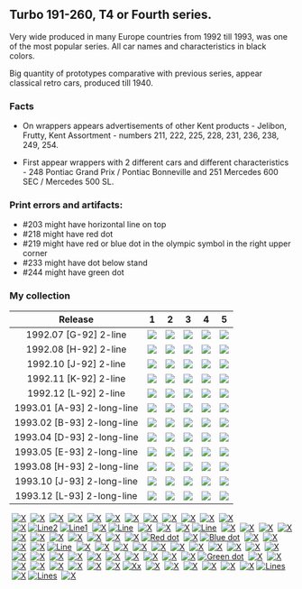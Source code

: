 ## Turbo 191-260, T4 or Fourth series.

Very wide produced in many Europe countries from 1992 till 1993, was one of the most
popular series. All car names and characteristics in black colors.

Big quantity of prototypes comparative with previous series, appear classical retro cars, produced till 1940.

### Facts

* On wrappers appears advertisements of other Kent products - Jelibon, Frutty, Kent Assortment - numbers 211, 222, 225,
  228, 231, 236, 238, 249, 254.

* First appear wrappers with 2 different cars and different characteristics - 248 Pontiac Grand Prix / Pontiac
  Bonneville and 251 Mercedes 600 SEC / Mercedes 500 SL.

### Print errors and artifacts:

* #203 might have horizontal line on top
* #218 might have red dot
* #219 might have red or blue dot in the olympic symbol in the right upper corner
* #233 might have dot below stand
* #244 might have green dot

### My collection

|          Release           |                                                             1                                                              |                                                             2                                                              |                                                             3                                                              |                                                             4                                                              |                                                             5                                                              |
|:--------------------------:|:--------------------------------------------------------------------------------------------------------------------------:|:--------------------------------------------------------------------------------------------------------------------------:|:--------------------------------------------------------------------------------------------------------------------------:|:--------------------------------------------------------------------------------------------------------------------------:|:--------------------------------------------------------------------------------------------------------------------------:|
|   1992.07 [G-92] 2-line    | [<img src='/collection/gum_wrappers/kent/turbo//missed_outer.png'>](/collection/gum_wrappers/kent/turbo//missed_outer.png) | [<img src='/collection/gum_wrappers/kent/turbo//missed_outer.png'>](/collection/gum_wrappers/kent/turbo//missed_outer.png) |       [<img src='thumbnails/outer/1992_07{G-92}[5]2-line/3.5.png'>](thumbnails/outer/1992_07{G-92}[5]2-line/3.5.png)       | [<img src='/collection/gum_wrappers/kent/turbo//missed_outer.png'>](/collection/gum_wrappers/kent/turbo//missed_outer.png) | [<img src='/collection/gum_wrappers/kent/turbo//missed_outer.png'>](/collection/gum_wrappers/kent/turbo//missed_outer.png) |
|   1992.08 [H-92] 2-line    | [<img src='/collection/gum_wrappers/kent/turbo//missed_outer.png'>](/collection/gum_wrappers/kent/turbo//missed_outer.png) | [<img src='/collection/gum_wrappers/kent/turbo//missed_outer.png'>](/collection/gum_wrappers/kent/turbo//missed_outer.png) | [<img src='/collection/gum_wrappers/kent/turbo//missed_outer.png'>](/collection/gum_wrappers/kent/turbo//missed_outer.png) | [<img src='/collection/gum_wrappers/kent/turbo//missed_outer.png'>](/collection/gum_wrappers/kent/turbo//missed_outer.png) | [<img src='/collection/gum_wrappers/kent/turbo//missed_outer.png'>](/collection/gum_wrappers/kent/turbo//missed_outer.png) |
|   1992.10 [J-92] 2-line    |       [<img src='thumbnails/outer/1992_10{J-92}[5]2-line/1.5.png'>](thumbnails/outer/1992_10{J-92}[5]2-line/1.5.png)       |       [<img src='thumbnails/outer/1992_10{J-92}[5]2-line/2.5.png'>](thumbnails/outer/1992_10{J-92}[5]2-line/2.5.png)       | [<img src='/collection/gum_wrappers/kent/turbo//missed_outer.png'>](/collection/gum_wrappers/kent/turbo//missed_outer.png) | [<img src='/collection/gum_wrappers/kent/turbo//missed_outer.png'>](/collection/gum_wrappers/kent/turbo//missed_outer.png) | [<img src='/collection/gum_wrappers/kent/turbo//missed_outer.png'>](/collection/gum_wrappers/kent/turbo//missed_outer.png) |
|   1992.11 [K-92] 2-line    | [<img src='/collection/gum_wrappers/kent/turbo//missed_outer.png'>](/collection/gum_wrappers/kent/turbo//missed_outer.png) | [<img src='/collection/gum_wrappers/kent/turbo//missed_outer.png'>](/collection/gum_wrappers/kent/turbo//missed_outer.png) | [<img src='/collection/gum_wrappers/kent/turbo//missed_outer.png'>](/collection/gum_wrappers/kent/turbo//missed_outer.png) | [<img src='/collection/gum_wrappers/kent/turbo//missed_outer.png'>](/collection/gum_wrappers/kent/turbo//missed_outer.png) | [<img src='/collection/gum_wrappers/kent/turbo//missed_outer.png'>](/collection/gum_wrappers/kent/turbo//missed_outer.png) |
|   1992.12 [L-92] 2-line    | [<img src='/collection/gum_wrappers/kent/turbo//missed_outer.png'>](/collection/gum_wrappers/kent/turbo//missed_outer.png) | [<img src='/collection/gum_wrappers/kent/turbo//missed_outer.png'>](/collection/gum_wrappers/kent/turbo//missed_outer.png) | [<img src='/collection/gum_wrappers/kent/turbo//missed_outer.png'>](/collection/gum_wrappers/kent/turbo//missed_outer.png) | [<img src='/collection/gum_wrappers/kent/turbo//missed_outer.png'>](/collection/gum_wrappers/kent/turbo//missed_outer.png) |       [<img src='thumbnails/outer/1992_12{L-92}[5]2-line/5.5.png'>](thumbnails/outer/1992_12{L-92}[5]2-line/5.5.png)       |
| 1993.01 [A-93] 2-long-line | [<img src='/collection/gum_wrappers/kent/turbo//missed_outer.png'>](/collection/gum_wrappers/kent/turbo//missed_outer.png) | [<img src='/collection/gum_wrappers/kent/turbo//missed_outer.png'>](/collection/gum_wrappers/kent/turbo//missed_outer.png) | [<img src='/collection/gum_wrappers/kent/turbo//missed_outer.png'>](/collection/gum_wrappers/kent/turbo//missed_outer.png) | [<img src='/collection/gum_wrappers/kent/turbo//missed_outer.png'>](/collection/gum_wrappers/kent/turbo//missed_outer.png) |  [<img src='thumbnails/outer/1993_01{A-93}[5]2-long-line/5.5.png'>](thumbnails/outer/1993_01{A-93}[5]2-long-line/5.5.png)  |
| 1993.02 [B-93] 2-long-line | [<img src='/collection/gum_wrappers/kent/turbo//missed_outer.png'>](/collection/gum_wrappers/kent/turbo//missed_outer.png) | [<img src='/collection/gum_wrappers/kent/turbo//missed_outer.png'>](/collection/gum_wrappers/kent/turbo//missed_outer.png) | [<img src='/collection/gum_wrappers/kent/turbo//missed_outer.png'>](/collection/gum_wrappers/kent/turbo//missed_outer.png) | [<img src='/collection/gum_wrappers/kent/turbo//missed_outer.png'>](/collection/gum_wrappers/kent/turbo//missed_outer.png) |  [<img src='thumbnails/outer/1993_02{B-93}[5]2-long-line/5.5.png'>](thumbnails/outer/1993_02{B-93}[5]2-long-line/5.5.png)  |
| 1993.04 [D-93] 2-long-line | [<img src='/collection/gum_wrappers/kent/turbo//missed_outer.png'>](/collection/gum_wrappers/kent/turbo//missed_outer.png) |  [<img src='thumbnails/outer/1993_04{D-93}[5]2-long-line/2.5.png'>](thumbnails/outer/1993_04{D-93}[5]2-long-line/2.5.png)  | [<img src='/collection/gum_wrappers/kent/turbo//missed_outer.png'>](/collection/gum_wrappers/kent/turbo//missed_outer.png) | [<img src='/collection/gum_wrappers/kent/turbo//missed_outer.png'>](/collection/gum_wrappers/kent/turbo//missed_outer.png) | [<img src='/collection/gum_wrappers/kent/turbo//missed_outer.png'>](/collection/gum_wrappers/kent/turbo//missed_outer.png) |
| 1993.05 [E-93] 2-long-line | [<img src='/collection/gum_wrappers/kent/turbo//missed_outer.png'>](/collection/gum_wrappers/kent/turbo//missed_outer.png) |  [<img src='thumbnails/outer/1993_05{E-93}[5]2-long-line/2.5.png'>](thumbnails/outer/1993_05{E-93}[5]2-long-line/2.5.png)  |  [<img src='thumbnails/outer/1993_05{E-93}[5]2-long-line/3.5.png'>](thumbnails/outer/1993_05{E-93}[5]2-long-line/3.5.png)  | [<img src='/collection/gum_wrappers/kent/turbo//missed_outer.png'>](/collection/gum_wrappers/kent/turbo//missed_outer.png) | [<img src='/collection/gum_wrappers/kent/turbo//missed_outer.png'>](/collection/gum_wrappers/kent/turbo//missed_outer.png) |
| 1993.08 [H-93] 2-long-line | [<img src='/collection/gum_wrappers/kent/turbo//missed_outer.png'>](/collection/gum_wrappers/kent/turbo//missed_outer.png) | [<img src='/collection/gum_wrappers/kent/turbo//missed_outer.png'>](/collection/gum_wrappers/kent/turbo//missed_outer.png) | [<img src='/collection/gum_wrappers/kent/turbo//missed_outer.png'>](/collection/gum_wrappers/kent/turbo//missed_outer.png) | [<img src='/collection/gum_wrappers/kent/turbo//missed_outer.png'>](/collection/gum_wrappers/kent/turbo//missed_outer.png) | [<img src='/collection/gum_wrappers/kent/turbo//missed_outer.png'>](/collection/gum_wrappers/kent/turbo//missed_outer.png) |
| 1993.10 [J-93] 2-long-line |  [<img src='thumbnails/outer/1993_10{J-93}[5]2-long-line/1.5.png'>](thumbnails/outer/1993_10{J-93}[5]2-long-line/1.5.png)  |  [<img src='thumbnails/outer/1993_10{J-93}[5]2-long-line/2.5.png'>](thumbnails/outer/1993_10{J-93}[5]2-long-line/2.5.png)  | [<img src='/collection/gum_wrappers/kent/turbo//missed_outer.png'>](/collection/gum_wrappers/kent/turbo//missed_outer.png) |  [<img src='thumbnails/outer/1993_10{J-93}[5]2-long-line/4.5.png'>](thumbnails/outer/1993_10{J-93}[5]2-long-line/4.5.png)  |  [<img src='thumbnails/outer/1993_10{J-93}[5]2-long-line/5.5.png'>](thumbnails/outer/1993_10{J-93}[5]2-long-line/5.5.png)  |
| 1993.12 [L-93] 2-long-line | [<img src='/collection/gum_wrappers/kent/turbo//missed_outer.png'>](/collection/gum_wrappers/kent/turbo//missed_outer.png) | [<img src='/collection/gum_wrappers/kent/turbo//missed_outer.png'>](/collection/gum_wrappers/kent/turbo//missed_outer.png) | [<img src='/collection/gum_wrappers/kent/turbo//missed_outer.png'>](/collection/gum_wrappers/kent/turbo//missed_outer.png) |  [<img src='thumbnails/outer/1993_12{L-93}[5]2-long-line/4.5.png'>](thumbnails/outer/1993_12{L-93}[5]2-long-line/4.5.png)  | [<img src='/collection/gum_wrappers/kent/turbo//missed_outer.png'>](/collection/gum_wrappers/kent/turbo//missed_outer.png) |

<span style="display: inline-block;">
	<a href='thumbnails/inner/191.5.png' title=''><img src='thumbnails/inner/191.5.png' alt=''></a>
	<a href='thumbnails/inner/missed.png' title='X'><img src='thumbnails/inner/missed.png' alt='X'></a>
</span>
<span style="display: inline-block;">
	<a href='thumbnails/inner/192.5.png' title=''><img src='thumbnails/inner/192.5.png' alt=''></a>
	<a href='thumbnails/inner/192.x.5.png' title='X'><img src='thumbnails/inner/192.x.5.png' alt='X'></a>
</span>
<span style="display: inline-block;">
	<a href='thumbnails/inner/193.4.png' title=''><img src='thumbnails/inner/193.4.png' alt=''></a>
	<a href='thumbnails/inner/missed.png' title='X'><img src='thumbnails/inner/missed.png' alt='X'></a>
</span>
<span style="display: inline-block;">
	<a href='thumbnails/inner/194.5.png' title=''><img src='thumbnails/inner/194.5.png' alt=''></a>
	<a href='thumbnails/inner/missed.png' title='X'><img src='thumbnails/inner/missed.png' alt='X'></a>
</span>
<span style="display: inline-block;">
	<a href='thumbnails/inner/195.5.png' title=''><img src='thumbnails/inner/195.5.png' alt=''></a>
	<a href='thumbnails/inner/missed.png' title='X'><img src='thumbnails/inner/missed.png' alt='X'></a>
</span>
<span style="display: inline-block;">
	<a href='thumbnails/inner/196.5.png' title=''><img src='thumbnails/inner/196.5.png' alt=''></a>
	<a href='thumbnails/inner/196.x.5.png' title='X'><img src='thumbnails/inner/196.x.5.png' alt='X'></a>
</span>
<span style="display: inline-block;">
	<a href='thumbnails/inner/197.5.png' title=''><img src='thumbnails/inner/197.5.png' alt=''></a>
	<a href='thumbnails/inner/missed.png' title='X'><img src='thumbnails/inner/missed.png' alt='X'></a>
</span>
<span style="display: inline-block;">
	<a href='thumbnails/inner/198.5.png' title=''><img src='thumbnails/inner/198.5.png' alt=''></a>
	<a href='thumbnails/inner/missed.png' title='X'><img src='thumbnails/inner/missed.png' alt='X'></a>
</span>
<span style="display: inline-block;">
	<a href='thumbnails/inner/199.5.png' title=''><img src='thumbnails/inner/199.5.png' alt=''></a>
	<a href='thumbnails/inner/missed.png' title='X'><img src='thumbnails/inner/missed.png' alt='X'></a>
</span>
<span style="display: inline-block;">
	<a href='thumbnails/inner/200.4.png' title=''><img src='thumbnails/inner/200.4.png' alt=''></a>
	<a href='thumbnails/inner/missed.png' title='X'><img src='thumbnails/inner/missed.png' alt='X'></a>
</span>
<span style="display: inline-block;">
	<a href='thumbnails/inner/201.4.png' title=''><img src='thumbnails/inner/201.4.png' alt=''></a>
	<a href='thumbnails/inner/missed.png' title='X'><img src='thumbnails/inner/missed.png' alt='X'></a>
</span>
<span style="display: inline-block;">
	<a href='thumbnails/inner/202.4.png' title=''><img src='thumbnails/inner/202.4.png' alt=''></a>
	<a href='thumbnails/inner/202.x.4.png' title='X'><img src='thumbnails/inner/202.x.4.png' alt='X'></a>
</span>
<span style="display: inline-block;">
	<a href='thumbnails/inner/203.4.png' title=''><img src='thumbnails/inner/203.4.png' alt=''></a>
	<a href='thumbnails/inner/missed.png' title='X'><img src='thumbnails/inner/missed.png' alt='X'></a>
	<a href='thumbnails/inner/203.line2.4.png' title='Line2'><img src='thumbnails/inner/203.line2.4.png' alt='Line2'></a>
	<a href='thumbnails/inner/203.line1.4.png' title='Line1'><img src='thumbnails/inner/203.line1.4.png' alt='Line1'></a>
</span>
<span style="display: inline-block;">
	<a href='thumbnails/inner/204.5.png' title=''><img src='thumbnails/inner/204.5.png' alt=''></a>
	<a href='thumbnails/inner/missed.png' title='X'><img src='thumbnails/inner/missed.png' alt='X'></a>
	<a href='thumbnails/inner/204.line.5.png' title='Line'><img src='thumbnails/inner/204.line.5.png' alt='Line'></a>
</span>
<span style="display: inline-block;">
	<a href='thumbnails/inner/205.5.png' title=''><img src='thumbnails/inner/205.5.png' alt=''></a>
	<a href='thumbnails/inner/missed.png' title='X'><img src='thumbnails/inner/missed.png' alt='X'></a>
</span>
<span style="display: inline-block;">
	<a href='thumbnails/inner/206.5.png' title=''><img src='thumbnails/inner/206.5.png' alt=''></a>
	<a href='thumbnails/inner/missed.png' title='X'><img src='thumbnails/inner/missed.png' alt='X'></a>
</span>
<span style="display: inline-block;">
	<a href='thumbnails/inner/207.4.png' title=''><img src='thumbnails/inner/207.4.png' alt=''></a>
	<a href='thumbnails/inner/missed.png' title='X'><img src='thumbnails/inner/missed.png' alt='X'></a>
	<a href='thumbnails/inner/207.line.5.png' title='Line'><img src='thumbnails/inner/207.line.5.png' alt='Line'></a>
</span>
<span style="display: inline-block;">
	<a href='thumbnails/inner/208.4.png' title=''><img src='thumbnails/inner/208.4.png' alt=''></a>
	<a href='thumbnails/inner/missed.png' title='X'><img src='thumbnails/inner/missed.png' alt='X'></a>
</span>
<span style="display: inline-block;">
	<a href='thumbnails/inner/209.4.png' title=''><img src='thumbnails/inner/209.4.png' alt=''></a>
	<a href='thumbnails/inner/missed.png' title='X'><img src='thumbnails/inner/missed.png' alt='X'></a>
</span>
<span style="display: inline-block;">
	<a href='thumbnails/inner/210.5.png' title=''><img src='thumbnails/inner/210.5.png' alt=''></a>
	<a href='thumbnails/inner/missed.png' title='X'><img src='thumbnails/inner/missed.png' alt='X'></a>
</span>
<span style="display: inline-block;">
	<a href='thumbnails/inner/211.4.png' title=''><img src='thumbnails/inner/211.4.png' alt=''></a>
	<a href='thumbnails/inner/211.x.5.png' title='X'><img src='thumbnails/inner/211.x.5.png' alt='X'></a>
</span>
<span style="display: inline-block;">
	<a href='thumbnails/inner/212.5.png' title=''><img src='thumbnails/inner/212.5.png' alt=''></a>
	<a href='thumbnails/inner/missed.png' title='X'><img src='thumbnails/inner/missed.png' alt='X'></a>
</span>
<span style="display: inline-block;">
	<a href='thumbnails/inner/213.5.png' title=''><img src='thumbnails/inner/213.5.png' alt=''></a>
	<a href='thumbnails/inner/213.x.5.png' title='X'><img src='thumbnails/inner/213.x.5.png' alt='X'></a>
</span>
<span style="display: inline-block;">
	<a href='thumbnails/inner/214.5.png' title=''><img src='thumbnails/inner/214.5.png' alt=''></a>
	<a href='thumbnails/inner/missed.png' title='X'><img src='thumbnails/inner/missed.png' alt='X'></a>
</span>
<span style="display: inline-block;">
	<a href='thumbnails/inner/215.5.png' title=''><img src='thumbnails/inner/215.5.png' alt=''></a>
	<a href='thumbnails/inner/missed.png' title='X'><img src='thumbnails/inner/missed.png' alt='X'></a>
</span>
<span style="display: inline-block;">
	<a href='thumbnails/inner/216.5.png' title=''><img src='thumbnails/inner/216.5.png' alt=''></a>
	<a href='thumbnails/inner/216.x.5.png' title='X'><img src='thumbnails/inner/216.x.5.png' alt='X'></a>
</span>
<span style="display: inline-block;">
	<a href='thumbnails/inner/217.5.png' title=''><img src='thumbnails/inner/217.5.png' alt=''></a>
	<a href='thumbnails/inner/missed.png' title='X'><img src='thumbnails/inner/missed.png' alt='X'></a>
</span>
<span style="display: inline-block;">
	<a href='thumbnails/inner/218.4.png' title=''><img src='thumbnails/inner/218.4.png' alt=''></a>
	<a href='thumbnails/inner/missed.png' title='X'><img src='thumbnails/inner/missed.png' alt='X'></a>
	<a href='thumbnails/inner/218.red_dot.5.png' title='Red dot'><img src='thumbnails/inner/218.red_dot.5.png' alt='Red dot'></a>
</span>
<span style="display: inline-block;">
	<a href='thumbnails/inner/219.5.png' title=''><img src='thumbnails/inner/219.5.png' alt=''></a>
	<a href='thumbnails/inner/missed.png' title='X'><img src='thumbnails/inner/missed.png' alt='X'></a>
	<a href='thumbnails/inner/219.blue_dot.5.png' title='Blue dot'><img src='thumbnails/inner/219.blue_dot.5.png' alt='Blue dot'></a>
</span>
<span style="display: inline-block;">
	<a href='thumbnails/inner/220.5.png' title=''><img src='thumbnails/inner/220.5.png' alt=''></a>
	<a href='thumbnails/inner/220.x.4.png' title='X'><img src='thumbnails/inner/220.x.4.png' alt='X'></a>
</span>
<span style="display: inline-block;">
	<a href='thumbnails/inner/221.4.png' title=''><img src='thumbnails/inner/221.4.png' alt=''></a>
	<a href='thumbnails/inner/221.x.4.png' title='X'><img src='thumbnails/inner/221.x.4.png' alt='X'></a>
</span>
<span style="display: inline-block;">
	<a href='thumbnails/inner/222.5.png' title=''><img src='thumbnails/inner/222.5.png' alt=''></a>
	<a href='thumbnails/inner/missed.png' title='X'><img src='thumbnails/inner/missed.png' alt='X'></a>
</span>
<span style="display: inline-block;">
	<a href='thumbnails/inner/223.4.png' title=''><img src='thumbnails/inner/223.4.png' alt=''></a>
	<a href='thumbnails/inner/missed.png' title='X'><img src='thumbnails/inner/missed.png' alt='X'></a>
	<a href='thumbnails/inner/223.line.5.png' title='Line'><img src='thumbnails/inner/223.line.5.png' alt='Line'></a>
</span>
<span style="display: inline-block;">
	<a href='thumbnails/inner/224.5.png' title=''><img src='thumbnails/inner/224.5.png' alt=''></a>
	<a href='thumbnails/inner/missed.png' title='X'><img src='thumbnails/inner/missed.png' alt='X'></a>
</span>
<span style="display: inline-block;">
	<a href='thumbnails/inner/225.5.png' title=''><img src='thumbnails/inner/225.5.png' alt=''></a>
	<a href='thumbnails/inner/missed.png' title='X'><img src='thumbnails/inner/missed.png' alt='X'></a>
</span>
<span style="display: inline-block;">
	<a href='thumbnails/inner/226.5.png' title=''><img src='thumbnails/inner/226.5.png' alt=''></a>
	<a href='thumbnails/inner/missed.png' title='X'><img src='thumbnails/inner/missed.png' alt='X'></a>
</span>
<span style="display: inline-block;">
	<a href='thumbnails/inner/227.5.png' title=''><img src='thumbnails/inner/227.5.png' alt=''></a>
	<a href='thumbnails/inner/missed.png' title='X'><img src='thumbnails/inner/missed.png' alt='X'></a>
</span>
<span style="display: inline-block;">
	<a href='thumbnails/inner/228.5.png' title=''><img src='thumbnails/inner/228.5.png' alt=''></a>
	<a href='thumbnails/inner/missed.png' title='X'><img src='thumbnails/inner/missed.png' alt='X'></a>
</span>
<span style="display: inline-block;">
	<a href='thumbnails/inner/229.5.png' title=''><img src='thumbnails/inner/229.5.png' alt=''></a>
	<a href='thumbnails/inner/229.x.5.png' title='X'><img src='thumbnails/inner/229.x.5.png' alt='X'></a>
</span>
<span style="display: inline-block;">
	<a href='thumbnails/inner/230.5.png' title=''><img src='thumbnails/inner/230.5.png' alt=''></a>
	<a href='thumbnails/inner/missed.png' title='X'><img src='thumbnails/inner/missed.png' alt='X'></a>
</span>
<span style="display: inline-block;">
	<a href='thumbnails/inner/231.5.png' title=''><img src='thumbnails/inner/231.5.png' alt=''></a>
	<a href='thumbnails/inner/231.x.5.png' title='X'><img src='thumbnails/inner/231.x.5.png' alt='X'></a>
</span>
<span style="display: inline-block;">
	<a href='thumbnails/inner/232.4.png' title=''><img src='thumbnails/inner/232.4.png' alt=''></a>
	<a href='thumbnails/inner/missed.png' title='X'><img src='thumbnails/inner/missed.png' alt='X'></a>
</span>
<span style="display: inline-block;">
	<a href='thumbnails/inner/233.5.png' title=''><img src='thumbnails/inner/233.5.png' alt=''></a>
	<a href='thumbnails/inner/233.x.5.png' title='X'><img src='thumbnails/inner/233.x.5.png' alt='X'></a>
</span>
<span style="display: inline-block;">
	<a href='thumbnails/inner/234.5.png' title=''><img src='thumbnails/inner/234.5.png' alt=''></a>
	<a href='thumbnails/inner/missed.png' title='X'><img src='thumbnails/inner/missed.png' alt='X'></a>
</span>
<span style="display: inline-block;">
	<a href='thumbnails/inner/235.5.png' title=''><img src='thumbnails/inner/235.5.png' alt=''></a>
	<a href='thumbnails/inner/missed.png' title='X'><img src='thumbnails/inner/missed.png' alt='X'></a>
</span>
<span style="display: inline-block;">
	<a href='thumbnails/inner/236.5.png' title=''><img src='thumbnails/inner/236.5.png' alt=''></a>
	<a href='thumbnails/inner/missed.png' title='X'><img src='thumbnails/inner/missed.png' alt='X'></a>
</span>
<span style="display: inline-block;">
	<a href='thumbnails/inner/237.5.png' title=''><img src='thumbnails/inner/237.5.png' alt=''></a>
	<a href='thumbnails/inner/missed.png' title='X'><img src='thumbnails/inner/missed.png' alt='X'></a>
</span>
<span style="display: inline-block;">
	<a href='thumbnails/inner/238.5.png' title=''><img src='thumbnails/inner/238.5.png' alt=''></a>
	<a href='thumbnails/inner/missed.png' title='X'><img src='thumbnails/inner/missed.png' alt='X'></a>
</span>
<span style="display: inline-block;">
	<a href='thumbnails/inner/239.5.png' title=''><img src='thumbnails/inner/239.5.png' alt=''></a>
	<a href='thumbnails/inner/missed.png' title='X'><img src='thumbnails/inner/missed.png' alt='X'></a>
</span>
<span style="display: inline-block;">
	<a href='thumbnails/inner/240.5.png' title=''><img src='thumbnails/inner/240.5.png' alt=''></a>
	<a href='thumbnails/inner/missed.png' title='X'><img src='thumbnails/inner/missed.png' alt='X'></a>
</span>
<span style="display: inline-block;">
	<a href='thumbnails/inner/241.5.png' title=''><img src='thumbnails/inner/241.5.png' alt=''></a>
	<a href='thumbnails/inner/missed.png' title='X'><img src='thumbnails/inner/missed.png' alt='X'></a>
</span>
<span style="display: inline-block;">
	<a href='thumbnails/inner/242.5.png' title=''><img src='thumbnails/inner/242.5.png' alt=''></a>
	<a href='thumbnails/inner/missed.png' title='X'><img src='thumbnails/inner/missed.png' alt='X'></a>
</span>
<span style="display: inline-block;">
	<a href='thumbnails/inner/243.5.png' title=''><img src='thumbnails/inner/243.5.png' alt=''></a>
	<a href='thumbnails/inner/243.x.5.png' title='X'><img src='thumbnails/inner/243.x.5.png' alt='X'></a>
</span>
<span style="display: inline-block;">
	<a href='thumbnails/inner/244.5.png' title=''><img src='thumbnails/inner/244.5.png' alt=''></a>
	<a href='thumbnails/inner/missed.png' title='X'><img src='thumbnails/inner/missed.png' alt='X'></a>
	<a href='thumbnails/inner/244.green_dot.4.png' title='Green dot'><img src='thumbnails/inner/244.green_dot.4.png' alt='Green dot'></a>
</span>
<span style="display: inline-block;">
	<a href='thumbnails/inner/245.5.png' title=''><img src='thumbnails/inner/245.5.png' alt=''></a>
	<a href='thumbnails/inner/245.x.5.png' title='X'><img src='thumbnails/inner/245.x.5.png' alt='X'></a>
</span>
<span style="display: inline-block;">
	<a href='thumbnails/inner/246.5.png' title=''><img src='thumbnails/inner/246.5.png' alt=''></a>
	<a href='thumbnails/inner/missed.png' title='X'><img src='thumbnails/inner/missed.png' alt='X'></a>
</span>
<span style="display: inline-block;">
	<a href='thumbnails/inner/247.5.png' title=''><img src='thumbnails/inner/247.5.png' alt=''></a>
	<a href='thumbnails/inner/missed.png' title='X'><img src='thumbnails/inner/missed.png' alt='X'></a>
</span>
<span style="display: inline-block;">
	<a href='thumbnails/inner/248.5.png' title=''><img src='thumbnails/inner/248.5.png' alt=''></a>
	<a href='thumbnails/inner/missed.png' title='X'><img src='thumbnails/inner/missed.png' alt='X'></a>
</span>
<span style="display: inline-block;">
	<a href='thumbnails/inner/249.5.png' title=''><img src='thumbnails/inner/249.5.png' alt=''></a>
	<a href='thumbnails/inner/missed.png' title='X'><img src='thumbnails/inner/missed.png' alt='X'></a>
</span>
<span style="display: inline-block;">
	<a href='thumbnails/inner/250.4.png' title=''><img src='thumbnails/inner/250.4.png' alt=''></a>
	<a href='thumbnails/inner/250.x.5.png' title='X'><img src='thumbnails/inner/250.x.5.png' alt='X'></a>
</span>
<span style="display: inline-block;">
	<a href='thumbnails/inner/251.4.png' title=''><img src='thumbnails/inner/251.4.png' alt=''></a>
	<a href='thumbnails/inner/251.x.5.png' title='X'><img src='thumbnails/inner/251.x.5.png' alt='X'></a>
</span>
<span style="display: inline-block;">
	<a href='thumbnails/inner/252.5.png' title=''><img src='thumbnails/inner/252.5.png' alt=''></a>
	<a href='thumbnails/inner/252.x.5.png' title='X'><img src='thumbnails/inner/252.x.5.png' alt='X'></a>
	<a href='thumbnails/inner/252.xx.5.png' title='Xx'><img src='thumbnails/inner/252.xx.5.png' alt='Xx'></a>
</span>
<span style="display: inline-block;">
	<a href='thumbnails/inner/253.5.png' title=''><img src='thumbnails/inner/253.5.png' alt=''></a>
	<a href='thumbnails/inner/missed.png' title='X'><img src='thumbnails/inner/missed.png' alt='X'></a>
</span>
<span style="display: inline-block;">
	<a href='thumbnails/inner/254.5.png' title=''><img src='thumbnails/inner/254.5.png' alt=''></a>
	<a href='thumbnails/inner/missed.png' title='X'><img src='thumbnails/inner/missed.png' alt='X'></a>
</span>
<span style="display: inline-block;">
	<a href='thumbnails/inner/255.5.png' title=''><img src='thumbnails/inner/255.5.png' alt=''></a>
	<a href='thumbnails/inner/missed.png' title='X'><img src='thumbnails/inner/missed.png' alt='X'></a>
</span>
<span style="display: inline-block;">
	<a href='thumbnails/inner/256.5.png' title=''><img src='thumbnails/inner/256.5.png' alt=''></a>
	<a href='thumbnails/inner/missed.png' title='X'><img src='thumbnails/inner/missed.png' alt='X'></a>
</span>
<span style="display: inline-block;">
	<a href='thumbnails/inner/257.5.png' title=''><img src='thumbnails/inner/257.5.png' alt=''></a>
	<a href='thumbnails/inner/missed.png' title='X'><img src='thumbnails/inner/missed.png' alt='X'></a>
</span>
<span style="display: inline-block;">
	<a href='thumbnails/inner/258.5.png' title=''><img src='thumbnails/inner/258.5.png' alt=''></a>
	<a href='thumbnails/inner/missed.png' title='X'><img src='thumbnails/inner/missed.png' alt='X'></a>
	<a href='thumbnails/inner/258.lines.4.png' title='Lines'><img src='thumbnails/inner/258.lines.4.png' alt='Lines'></a>
</span>
<span style="display: inline-block;">
	<a href='thumbnails/inner/259.5.png' title=''><img src='thumbnails/inner/259.5.png' alt=''></a>
	<a href='thumbnails/inner/missed.png' title='X'><img src='thumbnails/inner/missed.png' alt='X'></a>
	<a href='thumbnails/inner/259.lines.5.png' title='Lines'><img src='thumbnails/inner/259.lines.5.png' alt='Lines'></a>
</span>
<span style="display: inline-block;">
	<a href='thumbnails/inner/260.4.png' title=''><img src='thumbnails/inner/260.4.png' alt=''></a>
	<a href='thumbnails/inner/260.x.4.png' title='X'><img src='thumbnails/inner/260.x.4.png' alt='X'></a>
</span>

